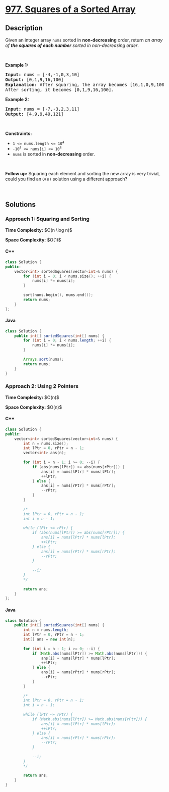 # [977. Squares of a Sorted Array](https://leetcode.com/problems/squares-of-a-sorted-array)

## Description

<p>Given an integer array <code>nums</code> sorted in <strong>non-decreasing</strong> order, return <em>an array of <strong>the squares of each number</strong> sorted in non-decreasing order</em>.</p>

<p>&nbsp;</p>
<p><strong class="example">Example 1:</strong></p>

<pre>
<strong>Input:</strong> nums = [-4,-1,0,3,10]
<strong>Output:</strong> [0,1,9,16,100]
<strong>Explanation:</strong> After squaring, the array becomes [16,1,0,9,100].
After sorting, it becomes [0,1,9,16,100].
</pre>

<p><strong class="example">Example 2:</strong></p>

<pre>
<strong>Input:</strong> nums = [-7,-3,2,3,11]
<strong>Output:</strong> [4,9,9,49,121]
</pre>

<p>&nbsp;</p>
<p><strong>Constraints:</strong></p>

<ul>
    <li><code><span>1 &lt;= nums.length &lt;= </span>10<sup>4</sup></code></li>
    <li><code>-10<sup>4</sup> &lt;= nums[i] &lt;= 10<sup>4</sup></code></li>
    <li><code>nums</code> is sorted in <strong>non-decreasing</strong> order.</li>
</ul>

<p>&nbsp;</p>
<strong>Follow up:</strong> Squaring each element and sorting the new array is very trivial, could you find an <code>O(n)</code> solution using a different approach?
<p>&nbsp;</p>

## Solutions

### **Approach 1: Squaring and Sorting**

<p><strong>Time Complexity:</strong> $O(n \log n)$</p>
<p><strong>Space Complexity:</strong> $O(1)$</p>

<!-- tabs:start -->

#### C++

```cpp
class Solution {
public:
    vector<int> sortedSquares(vector<int>& nums) {
        for (int i = 0; i < nums.size(); ++i) {
            nums[i] *= nums[i];
        }
        
        sort(nums.begin(), nums.end());
        return nums;
    }
};
```

#### Java

```java
class Solution {
    public int[] sortedSquares(int[] nums) {
        for (int i = 0; i < nums.length; ++i) {
            nums[i] *= nums[i];
        }
        
        Arrays.sort(nums);
        return nums;
    }
}
```

<!-- tabs:end -->

### **Approach 2: Using 2 Pointers**

<p><strong>Time Complexity:</strong> $O(n)$</p>
<p><strong>Space Complexity:</strong> $O(n)$</p>

<!-- tabs:start -->

#### C++

```cpp
class Solution {
public:
    vector<int> sortedSquares(vector<int>& nums) {
        int n = nums.size();
        int lPtr = 0, rPtr = n - 1;
        vector<int> ans(n);
        
        for (int i = n - 1; i >= 0; --i) {
            if (abs(nums[lPtr]) >= abs(nums[rPtr])) {
                ans[i] = nums[lPtr] * nums[lPtr];
                ++lPtr;
            } else {
                ans[i] = nums[rPtr] * nums[rPtr];
                --rPtr;
            }
        }
        
        /*
        int lPtr = 0, rPtr = n - 1;
        int i = n - 1;
        
        while (lPtr <= rPtr) {
            if (abs(nums[lPtr]) >= abs(nums[rPtr])) {
                ans[i] = nums[lPtr] * nums[lPtr];
                ++lPtr;
            } else {
                ans[i] = nums[rPtr] * nums[rPtr];
                --rPtr;
            }
            
            --i;
        }
        */
        
        return ans;
    }
};
```

#### Java

```java
class Solution {
    public int[] sortedSquares(int[] nums) {
        int n = nums.length;
        int lPtr = 0, rPtr = n - 1;
        int[] ans = new int[n];
        
        for (int i = n - 1; i >= 0; --i) {
            if (Math.abs(nums[lPtr]) >= Math.abs(nums[lPtr])) {
                ans[i] = nums[lPtr] * nums[lPtr];
                ++lPtr;
            } else {
                ans[i] = nums[rPtr] * nums[rPtr];
                --rPtr;
            }
        }
        
        /*
        int lPtr = 0, rPtr = n - 1;
        int i = n - 1;
        
        while (lPtr <= rPtr) {
            if (Math.abs(nums[lPtr]) >= Math.abs(nums[rPtr])) {
                ans[i] = nums[lPtr] * nums[lPtr];
                ++lPtr;
            } else {
                ans[i] = nums[rPtr] * nums[rPtr];
                --rPtr;
            }
            
            --i;
        }
        */
        
        return ans;
    }
}
```

<!-- tabs:end -->